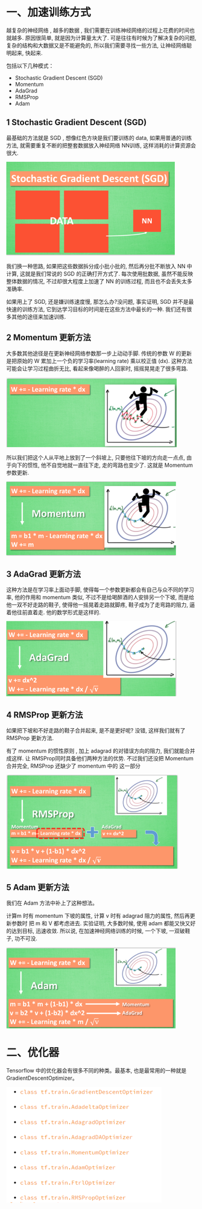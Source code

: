 # 一、加速训练方式

越复杂的神经网络 , 越多的数据 , 我们需要在训练神经网络的过程上花费的时间也就越多. 原因很简单, 就是因为计算量太大了. 可是往往有时候为了解决复杂的问题, 复杂的结构和大数据又是不能避免的, 所以我们需要寻找一些方法, 让神经网络聪明起来, 快起来.

包括以下几种模式：

- Stochastic Gradient Descent (SGD)
- Momentum
- AdaGrad
- RMSProp
- Adam

## 1 Stochastic Gradient Descent (SGD)

最基础的方法就是 SGD , 想像红色方块是我们要训练的 data, 如果用普通的训练方法, 就需要重复不断的把整套数据放入神经网络 NN训练, 这样消耗的计算资源会很大.

![1560665930501](03加速神经训练（了解）.assets/1560665930501.png)

我们换一种思路, 如果把这些数据拆分成小批小批的, 然后再分批不断放入 NN 中计算, 这就是我们常说的 SGD 的正确打开方式了. 每次使用批数据, 虽然不能反映整体数据的情况, 不过却很大程度上加速了 NN 的训练过程, 而且也不会丢失太多准确率.

如果用上了 SGD, 还是嫌训练速度慢, 那怎么办?没问题, 事实证明, SGD 并不是最快速的训练方法, 它到达学习目标的时间是在这些方法中最长的一种. 我们还有很多其他的途径来加速训练.

## 2 Momentum 更新方法 

大多数其他途径是在更新神经网络参数那一步上动动手脚. 传统的参数 W 的更新是把原始的 W 累加上一个负的学习率(learning rate) 乘以校正值 (dx). 这种方法可能会让学习过程曲折无比, 看起来像喝醉的人回家时, 摇摇晃晃走了很多弯路.

![1560665912109](03加速神经训练（了解）.assets/1560665912109.png)

所以我们把这个人从平地上放到了一个斜坡上, 只要他往下坡的方向走一点点, 由于向下的惯性, 他不自觉地就一直往下走, 走的弯路也变少了. 这就是 Momentum 参数更新. 

![1560665886867](03加速神经训练（了解）.assets/1560665886867.png)

## 3 AdaGrad 更新方法 

这种方法是在学习率上面动手脚, 使得每一个参数更新都会有自己与众不同的学习率, 他的作用和 momentum 类似, 不过不是给喝醉酒的人安排另一个下坡, 而是给他一双不好走路的鞋子, 使得他一摇晃着走路就脚疼, 鞋子成为了走弯路的阻力, 逼着他往前直着走. 他的数学形式是这样的. 

![1560665873200](03加速神经训练（了解）.assets/1560665873200.png)

## 4 RMSProp 更新方法 

如果把下坡和不好走路的鞋子合并起来, 是不是更好呢? 没错, 这样我们就有了 RMSProp 更新方法.

有了 momentum 的惯性原则 , 加上 adagrad 的对错误方向的阻力, 我们就能合并成这样. 让 RMSProp同时具备他们两种方法的优势. 不过我们还没把 Momentum合并完全, RMSProp 还缺少了 momentum 中的 这一部分

![1560665848895](03加速神经训练（了解）.assets/1560665848895.png)

## 5 Adam 更新方法

我们在 Adam 方法中补上了这种想法。

计算m 时有 momentum 下坡的属性, 计算 v 时有 adagrad 阻力的属性, 然后再更新参数时 把 m 和 V 都考虑进去. 实验证明, 大多数时候, 使用 adam 都能又快又好的达到目标, 迅速收敛. 所以说, 在加速神经网络训练的时候, 一个下坡, 一双破鞋子, 功不可没.

![1560665818329](03加速神经训练（了解）.assets/1560665818329.png)





# 二、优化器

Tensorflow 中的优化器会有很多不同的种类。最基本, 也是最常用的一种就是GradientDescentOptimizer。

![1560666166508](03加速神经训练（了解）.assets/1560666166508.png)











